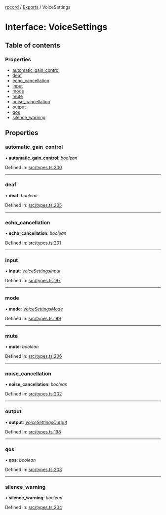 [rpcord](../README.md) / [Exports](../modules.md) / VoiceSettings

# Interface: VoiceSettings

## Table of contents

### Properties

- [automatic\_gain\_control](voicesettings.md#automatic_gain_control)
- [deaf](voicesettings.md#deaf)
- [echo\_cancellation](voicesettings.md#echo_cancellation)
- [input](voicesettings.md#input)
- [mode](voicesettings.md#mode)
- [mute](voicesettings.md#mute)
- [noise\_cancellation](voicesettings.md#noise_cancellation)
- [output](voicesettings.md#output)
- [qos](voicesettings.md#qos)
- [silence\_warning](voicesettings.md#silence_warning)

## Properties

### automatic\_gain\_control

• **automatic\_gain\_control**: *boolean*

Defined in: [src/types.ts:200](https://github.com/DjDeveloperr/RPCord/blob/43e46ce/src/types.ts#L200)

___

### deaf

• **deaf**: *boolean*

Defined in: [src/types.ts:205](https://github.com/DjDeveloperr/RPCord/blob/43e46ce/src/types.ts#L205)

___

### echo\_cancellation

• **echo\_cancellation**: *boolean*

Defined in: [src/types.ts:201](https://github.com/DjDeveloperr/RPCord/blob/43e46ce/src/types.ts#L201)

___

### input

• **input**: [*VoiceSettingsInput*](voicesettingsinput.md)

Defined in: [src/types.ts:197](https://github.com/DjDeveloperr/RPCord/blob/43e46ce/src/types.ts#L197)

___

### mode

• **mode**: [*VoiceSettingsMode*](voicesettingsmode.md)

Defined in: [src/types.ts:199](https://github.com/DjDeveloperr/RPCord/blob/43e46ce/src/types.ts#L199)

___

### mute

• **mute**: *boolean*

Defined in: [src/types.ts:206](https://github.com/DjDeveloperr/RPCord/blob/43e46ce/src/types.ts#L206)

___

### noise\_cancellation

• **noise\_cancellation**: *boolean*

Defined in: [src/types.ts:202](https://github.com/DjDeveloperr/RPCord/blob/43e46ce/src/types.ts#L202)

___

### output

• **output**: [*VoiceSettingsOutput*](voicesettingsoutput.md)

Defined in: [src/types.ts:198](https://github.com/DjDeveloperr/RPCord/blob/43e46ce/src/types.ts#L198)

___

### qos

• **qos**: *boolean*

Defined in: [src/types.ts:203](https://github.com/DjDeveloperr/RPCord/blob/43e46ce/src/types.ts#L203)

___

### silence\_warning

• **silence\_warning**: *boolean*

Defined in: [src/types.ts:204](https://github.com/DjDeveloperr/RPCord/blob/43e46ce/src/types.ts#L204)

